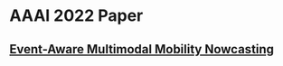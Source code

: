 # AAAI 2022 Paper
## [Event-Aware Multimodal Mobility Nowcasting](https://arxiv.org/pdf/2112.08443.pdf)


